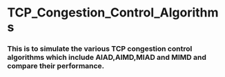 # TCP_Congestion_Control_Algorithms
### This is to simulate the various TCP congestion control algorithms which include AIAD,AIMD,MIAD and MIMD and compare their performance.
